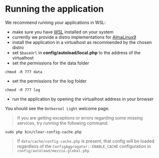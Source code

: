 # Running the application

We recommend running your applications in WSL:

- make sure you have [WSL](https://github.com/dotkernel/development/blob/main/wsl/README.md) installed on your system
- currently we provide a distro implementations for [AlmaLinux9](https://github.com/dotkernel/development/blob/main/wsl/os/almalinux9/README.md)
- install the application in a virtualhost as recommended by the chosen distro
- set `$baseUrl` in **config/autoload/local.php** to the address of the virtualhost
- set the permissions for the data folder

```shell
chmod -R 777 data
```

- set the permissions for the log folder

```shell
chmod -R 777 log
```

- run the application by opening the virtualhost address in your browser

You should see the `Dotkernel Light` welcome page.

> If you are getting exceptions or errors regarding some missing services, try running the following command:

```shell
sudo php bin/clear-config-cache.php
```

> If `data/cache/config-cache.php` is present, that config will be loaded regardless of the `ConfigAggregator::ENABLE_CACHE` configuration in `config/autoload/mezzio.global.php`
